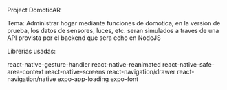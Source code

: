 Project DomoticAR

Tema: Administrar hogar mediante funciones de domotica, en la version de prueba, los datos de sensores, luces, etc. seran simulados a traves de una API provista por el backend que sera echo en NodeJS

Librerias usadas:

react-native-gesture-handler
react-native-reanimated
react-native-safe-area-context
react-native-screens
react-navigation/drawer
react-navigation/native
expo-app-loading
expo-font

